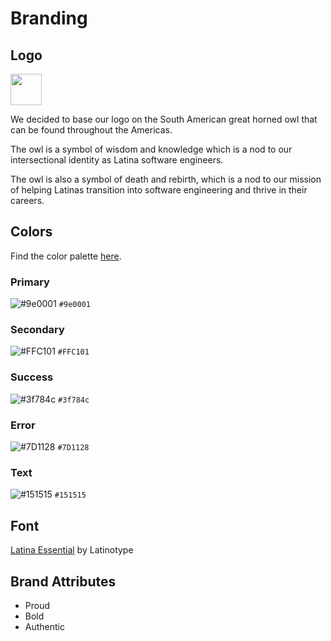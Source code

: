 # Branding

## Logo

<img src="https://latina.dev/img/logos/logo.png" width="50" />

We decided to base our logo on the South American great horned owl that can be found throughout the Americas.

The owl is a symbol of wisdom and knowledge which is a nod to our intersectional identity as Latina software engineers.

The owl is also a symbol of death and rebirth, which is a nod to our mission of helping Latinas transition into software engineering and thrive in their careers.

## Colors

Find the color palette [here](https://coolors.co/9e0001-ffc101-3f784c-7d1128-151515).

### Primary

![#9e0001](https://via.placeholder.com/15/9E0001/000000?text=+) `#9e0001`

### Secondary

![#FFC101](https://via.placeholder.com/15/FFC101/000000?text=+) `#FFC101`

### Success

![#3f784c](https://via.placeholder.com/15/3f784c/000000?text=+) `#3f784c`

### Error

![#7D1128](https://via.placeholder.com/15/7D1128/000000?text=+) `#7D1128`

### Text

![#151515](https://via.placeholder.com/15/151515/000000?text=+) `#151515`

## Font

[Latina Essential](https://www.behance.net/gallery/51912641/Latina-Essential-Free?locale=en_US) by Latinotype

## Brand Attributes

- Proud
- Bold
- Authentic
